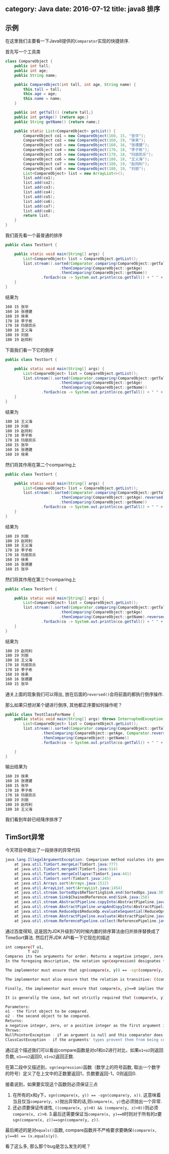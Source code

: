 category: Java
date: 2016-07-12
title: java8 排序
---
## 示例
在这里我们主要看一下Java8提供的`Comparator`实现的快捷排序.

首先写一个工具类
```java
class CompareObject {
	public int tall;
	public int age;
	public String name;

	public CompareObject(int tall, int age, String name) {
		this.tall = tall;
		this.age = age;
		this.name = name;
	}

	public int getTall() {return tall;}
	public int getAge() {return age;}
	public String getName() {return name;}

	public static List<CompareObject> getList() {
		CompareObject co1 = new CompareObject(160, 15, "张华");
		CompareObject co2 = new CompareObject(160, 19, "徐来");
		CompareObject co3 = new CompareObject(160, 16, "张德建");
		CompareObject co4 = new CompareObject(170, 18, "李子栋");
		CompareObject co5 = new CompareObject(170, 18, "玛丽凯乐");
		CompareObject co6 = new CompareObject(180, 18, "王义海");
		CompareObject co7 = new CompareObject(180, 19, "赵同利");
		CompareObject co8 = new CompareObject(180, 19, "刘丽");
		List<CompareObject> list = new ArrayList<>();
		list.add(co1);
		list.add(co2);
		list.add(co3);
		list.add(co4);
		list.add(co5);
		list.add(co6);
		list.add(co7);
		list.add(co8);
		return list;
	}
}
```
我们首先看一个最普通的排序
```java
public class TestSort {

	public static void main(String[] args) {
		List<CompareObject> list = CompareObject.getList();
		list.stream().sorted(Comparator.comparing(CompareObject::getTall)
						.thenComparing(CompareObject::getAge)
						.thenComparing(CompareObject::getName))
				.forEach(co -> System.out.println(co.getTall() + " " + co.getAge() + " " + co.getName()));
	}
}
```
结果为
```bash
160 15 张华
160 16 张德建
160 19 徐来
170 18 李子栋
170 18 玛丽凯乐
180 18 王义海
180 19 刘丽
180 19 赵同利
```

下面我们看一下它的倒序
```java
public class TestSort {

	public static void main(String[] args) {
		List<CompareObject> list = CompareObject.getList();
		list.stream().sorted(Comparator.comparing(CompareObject::getTall).reversed()
						.thenComparing(CompareObject::getAge)
						.thenComparing(CompareObject::getName))
				.forEach(co -> System.out.println(co.getTall() + " " + co.getAge() + " " + co.getName()));
	}
}
```
结果为
```bash
180 18 王义海
180 19 刘丽
180 19 赵同利
170 18 李子栋
170 18 玛丽凯乐
160 15 张华
160 16 张德建
160 19 徐来
```
然们将其作用在第二个comparing上
```java
public class TestSort {

	public static void main(String[] args) {
		List<CompareObject> list = CompareObject.getList();
		list.stream().sorted(Comparator.comparing(CompareObject::getTall)
						.thenComparing(CompareObject::getAge).reversed()
						.thenComparing(CompareObject::getName))
				.forEach(co -> System.out.println(co.getTall() + " " + co.getAge() + " " + co.getName()));
	}
}
```
结果为
```bash
180 19 刘丽
180 19 赵同利
180 18 王义海
170 18 李子栋
170 18 玛丽凯乐
160 19 徐来
160 16 张德建
160 15 张华
```
然们将其作用在第三个comparing上
```java
public class TestSort {

	public static void main(String[] args) {
		List<CompareObject> list = CompareObject.getList();
		list.stream().sorted(Comparator.comparing(CompareObject::getTall)
						.thenComparing(CompareObject::getAge)
						.thenComparing(CompareObject::getName).reversed())
				.forEach(co -> System.out.println(co.getTall() + " " + co.getAge() + " " + co.getName()));
	}
}
```
结果为
```bash
180 19 赵同利
180 19 刘丽
180 18 王义海
170 18 玛丽凯乐
170 18 李子栋
160 19 徐来
160 16 张德建
160 15 张华
```
通关上面的现象我们可以得出, 放在后面的`reversed()`会将前面的都执行倒序操作.

那么如果只想对某个键进行倒序, 其他都正序要如何操作呢？
```java
public class TestClassForName {
    public static void main(String[] args) throws InterruptedException, ClassNotFoundException {
        List<CompareObject> list = CompareObject.getList();
        list.stream().sorted(Comparator.comparing(CompareObject::getTall)
                .thenComparing(CompareObject::getAge, Comparator.reverseOrder())
                .thenComparing(CompareObject::getName))
                .forEach(co -> System.out.println(co.getTall() + " " + co.getAge() + " " + co.getName()));

    }
}
```
输出结果为
```bash
160 19 徐来
160 16 张德建
160 15 张华
170 18 李子栋
170 18 玛丽凯乐
180 19 刘丽
180 19 赵同利
180 18 王义海
```
我们看到年龄已经降序排序了

## TimSort异常
今天项目中跑出了一段排序的异常代码
```java
java.lang.IllegalArgumentException: Comparison method violates its general contract!
	at java.util.TimSort.mergeLo(TimSort.java:777)
	at java.util.TimSort.mergeAt(TimSort.java:514)
	at java.util.TimSort.mergeCollapse(TimSort.java:441)
	at java.util.TimSort.sort(TimSort.java:245)
	at java.util.Arrays.sort(Arrays.java:1512)
	at java.util.ArrayList.sort(ArrayList.java:1454)
	at java.util.stream.SortedOps$RefSortingSink.end(SortedOps.java:387)
	at java.util.stream.Sink$ChainedReference.end(Sink.java:258)
	at java.util.stream.AbstractPipeline.copyInto(AbstractPipeline.java:482)
	at java.util.stream.AbstractPipeline.wrapAndCopyInto(AbstractPipeline.java:471)
	at java.util.stream.ReduceOps$ReduceOp.evaluateSequential(ReduceOps.java:708)
	at java.util.stream.AbstractPipeline.evaluate(AbstractPipeline.java:234)
	at java.util.stream.ReferencePipeline.collect(ReferencePipeline.java:499)
```
通过百度得知, 这是因为JDK升级到7的时候内置的排序算法由归并排序替换成了TimeSort算法. 然后打开JDK API看一下它现在的描述
```bash
int compare(T o1,
          T o2)
Compares its two arguments for order. Returns a negative integer, zero, or a positive integer as the first argument is less than, equal to, or greater than the second.
In the foregoing description, the notation sgn(expression) designates the mathematical signum function, which is defined to return one of -1, 0, or 1 according to whether the value of expression is negative, zero or positive.

The implementor must ensure that sgn(compare(x, y)) == -sgn(compare(y, x)) for all x and y. (This implies that compare(x, y) must throw an exception if and only if compare(y, x) throws an exception.)

The implementor must also ensure that the relation is transitive: ((compare(x, y)>0) && (compare(y, z)>0)) implies compare(x, z)>0.

Finally, the implementor must ensure that compare(x, y)==0 implies that sgn(compare(x, z))==sgn(compare(y, z)) for all z.

It is generally the case, but not strictly required that (compare(x, y)==0) == (x.equals(y)). Generally speaking, any comparator that violates this condition should clearly indicate this fact. The recommended language is "Note: this comparator imposes orderings that are inconsistent with equals."

Parameters:
o1 - the first object to be compared.
o2 - the second object to be compared.
Returns:
a negative integer, zero, or a positive integer as the first argument is less than, equal to, or greater than the second.
Throws:
NullPointerException - if an argument is null and this comparator does not permit null arguments
ClassCastException - if the arguments' types prevent them from being compared by this comparator.
```
通过这个描述我们可以看出compare函数是对o1和o2进行对比，如果`o1<o2`则返回负数, `o1==o2`返回0, `o1>o2`返回正数.

在第二段中又描述到，`sgn(expression)`函数（数学上的符号函数, 取出一个数字的符号）定义了在上文中的正数要返回1，负数要返回-1，0则返回0.

接着说到，如果要实现这个函数则必须保证三点
1. 在所有的x和y下，`sgn(compare(x, y)) == -sgn(compare(y, x))`. 这意味着当且仅当`compare(y, x)`抛出异常的话,则`compare(x, y)`也必须抛出一个异常. 
2. 还必须要保证传递性, `((compare(x, y)>0) && (compare(y, z)>0))`则必须`compare(x, z)>0`. 
3.最后还需要保证当`compare(x, y)==0`时则对于所有的z要`sgn(compare(x, z))==sgn(compare(y, z))`.

最后阐述的是对`equals()`函数, compare函数并不严格要求要确保`(compare(x, y)==0) == (x.equals(y))`. 

看了这么多, 那么那个bug是怎么发生的呢？

